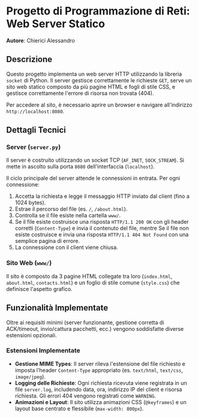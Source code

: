 # Progetto di Programmazione di Reti: Web Server Statico

**Autore**: Chierici Alessandro

## Descrizione

Questo progetto implementa un web server HTTP utilizzando la libreria `socket` di Python. Il server gestisce correttamente le richieste `GET`, serve un sito web statico composto da più pagine HTML e fogli di stile CSS, e gestisce correttamente l'errore di risorsa non trovata (404).

Per accedere al sito, è necessario aprire un browser e navigare all'indirizzo `http://localhost:8080`.

## Dettagli Tecnici

### Server (`server.py`)
Il server è costruito utilizzando un socket TCP (`AF_INET`, `SOCK_STREAM`). Si mette in ascolto sulla porta `8080` dell'interfaccia (`localhost`).

Il ciclo principale del server attende le connessioni in entrata. Per ogni connessione:
1.  Accetta la richiesta e legge il messaggio HTTP inviato dal client (fino a 1024 bytes).
2.  Estrae il percorso del file (es. `/`, `/about.html`).
3.  Controlla se il file esiste nella cartella `www/`.
4.  Se il file esiste costruisce una risposta `HTTP/1.1 200 OK` con gli header corretti (`Content-Type`) e invia il contenuto del file, mentre Se il file non esiste costruisce e invia una risposta `HTTP/1.1 404 Not Found` con una semplice pagina di errore.
5.  La connessione con il client viene chiusa.

### Sito Web (`www/`)
Il sito è composto da 3 pagine HTML collegate tra loro (`index.html`, `about.html`, `contacts.html`) e un foglio di stile comune (`style.css`) che definisce l'aspetto grafico.

## Funzionalità Implementate

Oltre ai requisiti minimi (server funzionante, gestione corretta di ACK/timeout, invio/cattura pacchetti, ecc.) vengono soddisfatte diverse estensioni opzionali.

### Estensioni Implementate

* **Gestione MIME Types**: Il server rileva l'estensione del file richiesto e imposta l'header `Content-Type` appropriato (es. `text/html`, `text/css`, `image/jpeg`).
* **Logging delle Richieste**: Ogni richiesta ricevuta viene registrata in un file `server.log`, includendo data, ora, indirizzo IP del client e risorsa richiesta. Gli errori 404 vengono registrati come `WARNING`.
* **Animazioni e Layout**: Il sito utilizza animazioni CSS (`@keyframes`) e un layout base centrato e flessibile (`max-width: 800px`).
